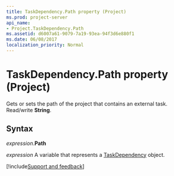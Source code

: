 ```yaml
---
title: TaskDependency.Path property (Project)
ms.prod: project-server
api_name:
- Project.TaskDependency.Path
ms.assetid: d6007a61-9079-7a19-93ea-94f3d6e880f1
ms.date: 06/08/2017
localization_priority: Normal
---
```



# TaskDependency.Path property (Project)

Gets or sets the path of the project that contains an external task. Read/write  **String**.


## Syntax

_expression_.**Path**

_expression_ A variable that represents a [TaskDependency](./Project.TaskDependency.md) object.

[!include[Support and feedback](~/includes/feedback-boilerplate.md)]
